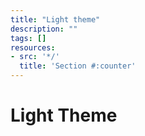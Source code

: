 ```yaml
---
title: "Light theme"
description: ""
tags: []
resources:
- src: '*/'
  title: 'Section #:counter'
---
```


# Light Theme

